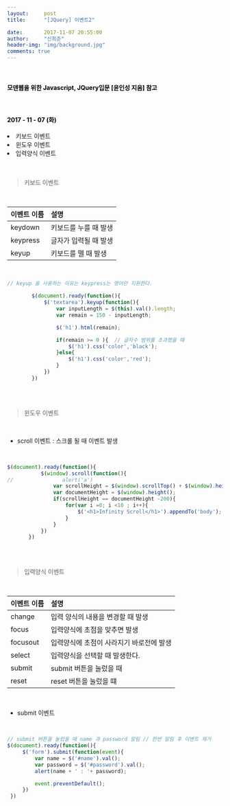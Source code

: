 ```yaml
---
layout:     post
title:      "[JQuery] 이벤트2"

date:       2017-11-07 20:55:00
author:     "신희준"
header-img: "img/background.jpg"
comments: true
---
```


<head>
 <meta property="og:type" content="website">
 <meta property="og:title" content="jQuery 이벤트">
 <meta property="og:description" content="jQuery 이벤트">
 <meta property="og:url" content="http://shj7242.github.io/2017/11/07/JQuery6/">

 <meta name="twitter:card" content="summary">
  <meta name="twitter:title" content="jQuery 이벤트">
  <meta name="twitter:description" content="jQuery 이벤트">
  <meta name="FACEBOOK:domain" content="http://shj7242.github.io/2017/11/07/JQuery6/">
  <meta name="facebook:card" content="summary">
   <meta name="facebook:title" content="jQuery 이벤트">
   <meta name="facebook:description" content="jQuery 이벤트">
   <meta name="facebook:domain" content="http://shj7242.github.io/2017/11/07/JQuery6/">


 </head>

<br>
<H4 style ="font-weight:bold; color:black;"> 모덴웹을 위한 Javascript, JQuery입문 [윤인성 지음] 참고</H4>
<br>
<H4 style ="font-weight:bold; color : black">2017 - 11 - 07 (화)</H4>
<li>키보드 이벤트</li>
<li>윈도우 이벤트</li>
<li>입력양식 이벤트</li>

<br>
<br>


> 키보드 이벤트

<br>

| 이벤트 이름 |  설명  |
|:--------|:--------|
| keydown | 키보드를 누를 때 발생 |
| keypress | 글자가 입력될 때 발생 |
| keyup | 키보드를 뗄 때 발생 |

<br>

~~~javascript
// keyup 을 사용하는 이유는 keypress는 영어만 지원한다.

        $(document).ready(function(){
            $('textarea').keyup(function(){
                var inputLength = $(this).val().length;
                var remain = 150 - inputLength;

                $('h1').html(remain);

                if(remain >= 0 ){  // 글자수 범위를 초과했을 때
                    $('h1').css('color','black');
                }else{
                    $('h1').css('color','red');
                }
            })
        })
~~~

<br><br>

> 윈도우 이벤트

<br>

* scroll 이벤트 : 스크롤 될 때 이벤트 발생

<br>

~~~javascript
$(document).ready(function(){
           $(window).scroll(function(){
//                alert('a')
               var scrollHeight = $(window).scrollTop() + $(window).height();
               var documentHeight = $(window).height();
               if(scrollHeight == documentHeight -200){
                   for(var i =0; i <10 ; i++){
                       $('<h1>Infinity Scroll</h1>').appendTo('body');
                   }
               }
           })
       })
~~~

<br><br>

> 입력양식 이벤트

<br>

| 이벤트 이름 |  설명  |
|:--------|:--------|
| change | 입력 양식의 내용을 변경할 때 발생 |
| focus | 입력양식에 초점을 맞추면 발생 |
| focusout | 입력양식에 초점이 사라지기 바로전에 발생 |
| select | 입력양식을 선택할 때 발생한다.|
| submit | submit 버튼을 눌렀을 때 |
| reset | reset 버튼을 눌렀을 떄 |

<br>

* submit 이벤트

<br>

~~~javascript
// submit 버튼을 눌렀을 때 name 과 password 알림 // 한번 알림 후 이벤트 제거
$(document).ready(function(){
     $('form').submit(function(event){
         var name = $('#name').val();
         var password = $('#password').val();
         alert(name + ' : '+ password);

         event.preventDefault();
     })
 })
~~~
